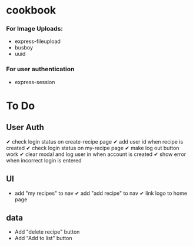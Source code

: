 # cookbook

 ### For Image Uploads:
 - express-fileupload
 - busboy
 - uuid
 
 ### For user authentication
 - express-session

# To Do

## User Auth

✔ check login status on create-recipe page
✔ add user id when recipe is created
✔ check login status on my-recipe page
✔ make log out button work
✔ clear modal and log user in when account is created
✔ show error when incorrect login is entered

## UI
- add "my recipes" to nav
✔ add "add recipe" to nav
✔ link logo to home page

## data
- Add "delete recipe" button
- Add "Add to list" button
